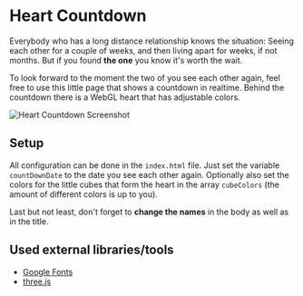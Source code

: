 # Heart Countdown
Everybody who has a long distance relationship knows the situation: Seeing each other for a couple of weeks, and then living apart for weeks, if not months. But if you found **the one** you know it's worth the wait.

To look forward to the moment the two of you see each other again, feel free to use this little page that shows a countdown in realtime. Behind the countdown there is a WebGL heart that has adjustable colors.

![Heart Countdown Screenshot](https://cloud.githubusercontent.com/assets/2188617/15620206/3061a9d2-2459-11e6-8317-0ea2eb852f7e.png)

## Setup
All configuration can be done in the `index.html` file. Just set the variable `countDownDate` to the date you see each other again. Optionally also set the colors for the little cubes that form the heart in the array `cubeColors` (the amount of different colors is up to you).

Last but not least, don't forget to **change the names** in the body as well as in the title.

## Used external libraries/tools
* [Google Fonts](https://www.google.com/fonts)
* [three.js](http://threejs.org/)
